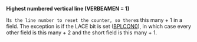 **Highest numbered vertical line (VERBEAMEN = 1)**

It`s the line number to reset the counter, so there`s this many + 1 in a field. The exception is if the LACE bit is set ([BPLCON0](/hardware:bplcon0)), in which case every other field is this many + 2 and the short field is this many + 1.

